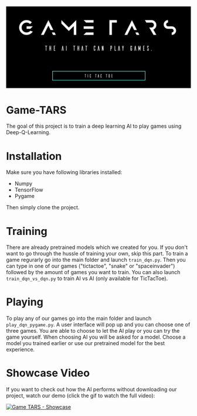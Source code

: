 ![Game-TARS](https://github.com/Silvan-M/Game-TARS/blob/master/resources/title.png?raw=true)

# Game-TARS
The goal of this project is to train a deep learning AI to play games using Deep-Q-Learning.

# Installation
Make sure you have following libraries installed:
- Numpy
- TensorFlow
- Pygame

Then simply clone the project.

# Training
There are already pretrained models which we created for you. If you don't want to go through the hussle of training your own, skip this part.
To train a game regurarly go into the main folder and launch `train_dqn.py`. Then you can type in one of our games ("tictactoe", "snake" or "spaceinvader") followed by the amount of games you want to train.
You can also launch `train_dqn_vs_dqn.py` to train AI vs AI (only available for TicTacToe).

# Playing
To play any of our games go into the main folder and launch `play_dqn_pygame.py`. A user interface will pop up and you can choose one of three games. 
You are able to choose to let the AI play or you can try the game yourself. When choosing AI you will be asked for a model. Choose a model you trained earlier or use our pretrained model for the best experience.

# Showcase Video
If you want to check out how the AI performs without downloading our project, watch our demo (click the gif to watch the full video):

[![Game TARS - Showcase](https://j.gifs.com/P7vOjl.gif)](https://youtu.be/2EOwnuxdsIs)
